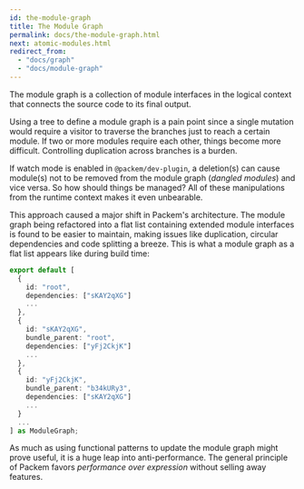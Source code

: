 ```yaml
---
id: the-module-graph
title: The Module Graph
permalink: docs/the-module-graph.html
next: atomic-modules.html
redirect_from:
  - "docs/graph"
  - "docs/module-graph"
---
```


The module graph is a collection of module interfaces in the logical context that connects the source code to its final output.

Using a tree to define a module graph is a pain point since a single mutation would require a visitor to traverse the branches just to reach a certain module. If two or more modules require each other, things become more difficult. Controlling duplication across branches is a burden.

If watch mode is enabled in `@packem/dev-plugin`, a deletion(s) can cause module(s) not to be removed from the module graph (*dangled modules*) and vice versa. So how should things be managed? All of these manipulations from the runtime context makes it even unbearable.

This approach caused a major shift in Packem's architecture. The module graph being refactored into a flat list containing extended module interfaces is found to be easier to maintain, making issues like duplication, circular dependencies and code splitting a breeze. This is what a module graph as a flat list appears like during build time:

```typescript
export default [
  {
    id: "root",
    dependencies: ["sKAY2qXG"]
    ...
  },
  {
    id: "sKAY2qXG",
    bundle_parent: "root",
    dependencies: ["yFj2CkjK"]
    ...
  },
  {
    id: "yFj2CkjK",
    bundle_parent: "b34kURy3",
    dependencies: ["sKAY2qXG"]
    ...
  }
  ...
] as ModuleGraph;
```

As much as using functional patterns to update the module graph might prove useful, it is a huge leap into anti-performance. The general principle of Packem favors _performance over expression_ without selling away features.
